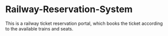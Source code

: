 # Railway-Reservation-System
This is a railway ticket reservation portal, which books the ticket according to the available trains  and seats. 

